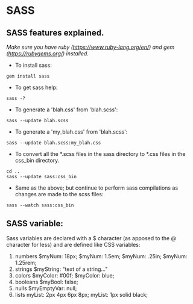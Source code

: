 # SASS
## SASS features explained.

*Make sure you have ruby (https://www.ruby-lang.org/en/) and gem (https://rubygems.org/) installed.*
+ To install sass:
```
gem install sass
```

+ To get sass help:
```
sass -?
```

+ To generate a 'blah.css' from 'blah.scss':
```
sass --update blah.scss
```

+ To generate a 'my_blah.css' from 'blah.scss':
```
sass --update blah.scss:my_blah.css
```

+ To convert all the \*.scss files in the sass directory to \*.css files in the css_bin directory.
```
cd ..
sass --update sass:css_bin
```

+ Same as the above; but continue to perform sass compilations as changes are made to the scss files:
```
sass --watch sass:css_bin
```

## SASS variable:

Sass variables are declared with a $ character (as apposed to the @ character for less) and are defined like CSS variables:

1. numbers  $myNum: 18px; $myNum: 1.5em; $myNum: .25in; $myNum: 1.25rem;
2. strings  $myString: "text of a string..."
3. colors   $myColor: #00f; $myColor: blue;
4. booleans $myBool: false;
5. nulls    $myEmptyVar: null;
6. lists    myList: 2px 4px 6px 8px; myList: 1px solid black;
